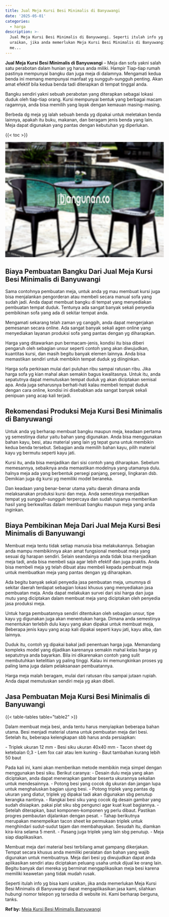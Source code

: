 ```yaml
---
title: Jual Meja Kursi Besi Minimalis di Banyuwangi
date: '2025-05-01'
categories:
  - harga
description: >-
  Jual Meja Kursi Besi Minimalis di Banyuwangi. Seperti itulah info yg bisa kami
  uraikan, jika anda memerlukan Meja Kursi Besi Minimalis di Banyuwangi dapat
  me...
---
```


**Jual Meja Kursi Besi Minimalis di Banyuwangi** – Meja dan sofa yakni salah satu perabotan dalam hunian yg harus anda miliki. Hampir Tiap-tiap rumah pastinya mempunyai bangku dan juga meja di dalamnya. Mengamati kedua benda ini memang mempunyai manfaat yg sungguh-sungguh penting. Akan amat efektif bila kedua benda tadi diterapkan di tempat tinggal anda.

Bangku sendiri yakni sebuah perabotan yang diterapkan sebagai lokasi duduk oleh tiap-tiap orang. Kursi mempunyai bentuk yang berbagai macam ragamnya, anda bisa memilih yang layak dengan kemauan masing-masing.

Berbeda dg meja yg ialah sebuah benda yg dipakai untuk meletakan benda lainnya, apakah itu buku, makanan, dan beragam jenis benda yang lain. Meja dapat digunakan yang pantas dengan kebutuhan yg diperlukan.

{{< toc >}}

![Jual Meja Kursi Besi Minimalis di Banyuwangi](/images/jual-meja-besi-murah21.png)

## Biaya Pembuatan Bangku Dari Jual Meja Kursi Besi Minimalis di Banyuwangi

Sama contohnya pembuatan meja, untuk anda yg mau membuat kursi juga bisa menjalankan pengorderan atau membeli secara manual sofa yang sudah jadi. Anda dapat membuat bangku di tempat yang menyediakan pembuatan tempat duduk. Tentunya ada sangat banyak sekali penyedia pembikinan sofa yang ada di sekitar tempat anda.

Mengamati sekarang telah zaman yg canggih, anda dapat mengerjakan pemesanan secara online. Ada sangat banyak sekali agen online yang menyediakan layanan produksi sofa yang pantas dengan yg diharapkan.

Harga yang ditawarkan pun bermacam-jenis, kondisi itu bisa diberi pengaruh oleh sebagian unsur seperti contoh yang akan diwujudkan, kuantitas kursi, dan masih begitu banyak elemen lainnya. Anda bisa memastikan sendiri untuk membikin tempat duduk yg diinginkan.

Harga sofa perkiraan mulai dari puluhan ribu sampai ratusan ribu. Jika harga sofa yg kian mahal akan semakin bagus kwalitasnya. Untuk itu, anda sepatutnya dapat memutuskan tempat duduk yg akan diciptakan semisal apa. Anda juga seharusnya berhati-hati kalau membeli tempat duduk dengan cara online, kondisi ini disebabkan ada sangat banyak sekali penipuan yang acap kali terjadi.

## Rekomendasi Produksi Meja Kursi Besi Minimalis di Banyuwangi

Untuk anda yg berharap membuat bangku maupun meja, keadaan pertama yg semestinya diatur yaitu bahan yang digunakan. Anda bisa menggunakan bahan kayu, besi, atau material yang lain yg tepat guna untuk membikin kedua benda tersebut. Sebagian anda memilih bahan kayu, pilih material kayu yg bermutu seperti kayu jati.

Kursi itu, anda bisa menjadikan dari sisi contoh yang diharapkan. Sebelum memesannya, sebaiknya anda memastikan modelnya yang utamanya dulu. halnya meja ada yang berbentuk persegi panjang, persegi, lingkaran dsb. Demikian juga dg kursi yg memiliki model beraneka.

Dan keadaan yang benar-benar utama yaitu daerah dimana anda melaksanakan produksi kursi dan meja. Anda semestinya menjadikan tempat yg sungguh-sungguh terpercaya dan sudah rupanya memberikan hasil yang berkwalitas dalam membuat bangku maupun meja yang anda inginkan.

## Biaya Pembikinan Meja Dari Jual Meja Kursi Besi Minimalis di Banyuwangi

Membuat meja tentu tidak setiap manusia bisa melakukannya. Sebagian anda mampu membikinnya akan amat fungsional membuat meja yang sesuai dg harapan sendiri. Selain seandainya anda tidak bisa menjadikan meja tadi, anda bisa membeli saja agar lebih efektif dan juga praktis. Anda bisa membeli meja yg telah dibuat atau membeli kepada pembuat meja untuk membuatkan meja yang pantas dengan yg diharapkan.

Ada begitu banyak sekali penyedia jasa pembuatan meja, umumnya di sekitar daerah terdapat sebagian lokasi khusus yang menyediakan jasa pembuatan meja. Anda dapat melakukan survei dari sisi harga dan juga mutu yang diciptakan dalam membuat meja yang diciptakan oleh penyedia jasa produksi meja.

Untuk harga pembuatannya sendiri ditentukan oleh sebagian unsur, tipe kayu yg digunakan juga akan menentukan harga. Dimana anda semestinya menentukan terlebih dulu kayu yang akan dipakai untuk membuat meja, Beberapa jenis kayu yang acap kali dipakai seperti kayu jati, kayu alba, dan lainnya.

Duduk itu, contoh yg dipakai bakal jadi penentuan harga juga. Memandang kompleks model yang dijadikan karenanya semakin mahal kelas harga yg sepatutnya anda bayarkan. Bila ini dikarenakan contoh yang sulit membutuhkan ketelitian yg paling tinggi. Kalau ini memungkinkan proses yg paling lama juga dalam pelaksanaan pembuatannya.

Harga meja malah beragam, mulai dari ratusan ribu sampai jutaan rupiah. Anda dapat memutuskan sendiri meja yg akan dibeli.

## Jasa Pembuatan Meja Kursi Besi Minimalis di Banyuwangi

{{< table-tables table="table2" >}}

Dalam membuat meja besi, anda tentu harus menyiapkan beberapa bahan utama. Besi menjadi material utama untuk pembuatan meja dari besi. Setelah itu, beberapa kelengkapan sbb harus anda persiapkan:

\- Triplek ukuran 12 mm - Besi siku ukuran 40x40 mm - Tacon sheet dg ketebalan 0,3 - Lem fox cair atau lem kuning - Baut tambahan kurang lebih 50 baut

Pada kali ini, kami akan memberikan metode membikin meja simpel dengan menggunakan besi siku. Berikut caranya: - Desain dulu meja yang akan diciptakan, anda dapat menerapkan gambar beserta ukurannya sekalian untuk mendesainnya. - Potong besi yang cocok dg ukuran dan jangan lupa untuk menghaluskan bagian ujung besi. - Potong triplek yang pantas dg ukuran yang diatur, triplek yg dipakai tadi akan digunakan sbg penutup kerangka nantinya. - Rangkai besi siku yang cocok dg desain gambar yang sudah disiapkan. pakai plat siku sbg pengunci agar kuat kuat bagiannya. - Setelah diterapkan, baut komponen-komponen yg perlu dibaut. Pastikan progres pembautan dijalankan dengan pesat. - Tahap berikutnya merupakan menempelkan tacon sheet ke permukaan triplek untuk menghindari sudut-sudut tajam dan membahayakan. Sesudah itu, diamkan kira-kira selama 5 menit. - Pasang juga triplek yang lain sbg penutup. - Meja siap diaplikasikan.

Membuat meja dari material besi terbilang amat gampang dikerjakan. Tempat secara khusus anda memiliki peralatan dan bahan yang wajib digunakan untuk membuatnya. Meja dari besi yg diwujudkan dapat anda aplikasikan sendiri atau diciptakan peluang usaha untuk dijual ke orang lain. Begitu banyak dari mereka yg berminat mengaplikasikan meja besi karena memiliki keawetan yang tidak mudah rusak.

Seperti itulah info yg bisa kami uraikan, jika anda memerlukan Meja Kursi Besi Minimalis di Banyuwangi dapat mengaplikasikan jasa kami, silahkan hubungi nomor telepon yg tersedia di website ini. Kami berharap berguna, tanks.

**Ref by:** [Meja Kursi Besi Minimalis Banyuwangi](https://id.wikipedia.org/wiki/Meja)
